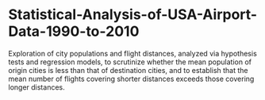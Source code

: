 # Statistical-Analysis-of-USA-Airport-Data-1990-to-2010
Exploration of city populations and flight distances, analyzed via hypothesis tests and regression models, to scrutinize whether the mean population of origin cities is less than that of destination cities, and to establish that the mean number of flights covering shorter distances exceeds those covering longer distances.
